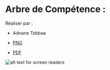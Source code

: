 # Arbre de Compétence : 

Réaliser par : 
- Adnane Tebbaa

- [PNG](https://raw.githubusercontent.com/tebbaa-adnane/Competence/main/Comp%C3%A9tence.png)

- [PDF](https://github.com/tebbaa-adnane/skills-tree/blob/main/Comp%C3%A9tence.pdf) 

![alt text for screen readers](https://raw.githubusercontent.com/tebbaa-adnane/Competence/main/Comp%C3%A9tence.png "Adnane says Hi!")
